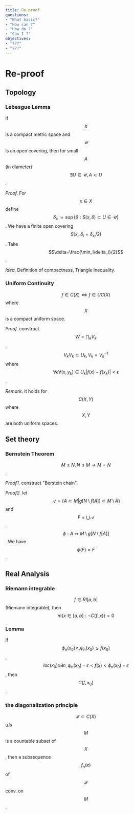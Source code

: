 ```yaml
---
title: Re-proof
questions:
- "What basic?"
- "How can ?"
- "How do ?"
- "Can I ?"
objectives:
- "???"
- "???"
---
```


# Re-proof

## Topology

### Lebesgue Lemma

If $$X$$ is a compact metric space and $$\mathcal{U}$$ is an open covering, then for small $$A$$ (in diameter) $$\exists U\in\mathcal{U}, A\subset U$$.

*Proof.* For $$x\in X$$ define $$\delta_x:=\sup\{\delta: S(x,\delta)\subset U\in\mathcal{U}\}$$. We have a finite open covering $$S(x_i,\delta_i=\delta_{x_i}/2)$$. Take $$\delta=\frac{\min_i\delta_i}{2}$$.

*Idea.* Definition of compactness, Triangle inequality.

### Uniform Continuity

$$f\in C(X)\iff f\in UC(X)$$ where $$X$$ is a compact uniform space.

*Proof.* construct $$W=\bigcap_kV_k$$, $$V_kV_k\subset U_k, V_k=V_k^{-1}$$ where $$\forall \epsilon \forall (x, y_k)\in U_k |f(x)-f(x_k)|<\epsilon$$.

*Remark.* It holds for $$C(X,Y)$$ where $$X,Y$$ are both uniform spaces.



## Set theory

### Bernstein Theorem
$$M\leq N,N\leq M \to M=N$$.

*Proof1.* construct "Berstein chain".

*Proof2.* let $$\mathcal{A}=\{A\subset M| g[N\setminus f[A]]\subset M\setminus A\}$$ and $$F=\bigcup\mathcal{A}$$. $$\phi:A\mapsto M\setminus g[N\setminus f[A]]$$. We have $$\phi(F)=F$$.

## Real Analysis

### Riemann integrable
$$f\in RI[a,b]$$ (Riemann integrable), then $$m\{x\in[a,b]:\neg C(f,x)\}=0$$

### Lemma
If $$\phi_n(x_0)\nearrow, \psi_n(x_0)\searrow f(x_0)$$, $$loc(x_0)x\exists n,\psi_n(x_0)-\epsilon<f(x)<\phi_n(x_0)+\epsilon$$, then $$C(f,x_0)$$.

### the diagonalization principle
$$\mathcal{F}\subset C(X)$$ u.b $$M$$ is a countable subset of $$X$$, then a subsequence $$f_n(x)$$ of $$\mathcal{F}$$ conv. on $$M$$.